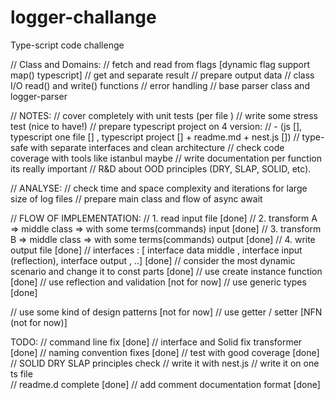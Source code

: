 # logger-challange
Type-script code challenge  


// Class and Domains:
// fetch and read from flags [dynamic flag support map() typescript]
// get and separate result
// prepare output data
// class I/O read() and  write() functions
// error handling
// base parser class and logger-parser 

// NOTES:
// cover completely with unit tests (per file )
// write some stress test (nice to have!)
// prepare typescript project on 4 version: 
//  - (js [], typescript one file [] , typescript project [] + readme.md + nest.js [])
// type-safe with separate interfaces and clean architecture 
// check code coverage with tools like istanbul maybe
// write documentation per function its really important
// R&D about  OOD principles (DRY, SLAP, SOLID, etc).

// ANALYSE:
// check time and space complexity and iterations for large size of log files
// prepare main class and flow of async await 


// FLOW OF IMPLEMENTATION: 
// 1. read input file [done]
// 2. transform A => middle class => with some terms(commands) input [done]
// 3. transform B => middle class => with some terms(commands) output  [done]
// 4. write output file  [done]
// interfaces : [ interface data middle , interface input (reflection), interface output , ..] [done]
// consider the most dynamic  scenario and change it to const parts [done]
// use create instance function [done]
// use reflection and validation [not for now]
// use generic types [done]

// use some kind of design patterns [not for now]
// use getter / setter [NFN (not for now)]

TODO: 
// command line fix  [done]
// interface and Solid fix transformer [done]
// naming convention fixes [done]
// test with good coverage [done]
// SOLID DRY SLAP principles check
// write it with nest.js 
// write it on one ts file  
// readme.d complete [done]
// add comment documentation format [done]